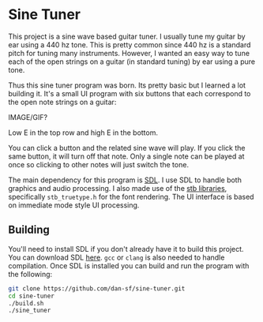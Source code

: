 Sine Tuner
==========

This project is a sine wave based guitar tuner. I usually tune my guitar by ear
using a 440 hz tone. This is pretty common since 440 hz is a standard pitch for
tuning many instruments. However, I wanted an easy way to tune each of the open
strings on a guitar (in standard tuning) by ear using a pure tone.

Thus this sine tuner program was born. Its pretty basic but I learned a lot
building it. It's a small UI program with six buttons that each correspond to
the open note strings on a guitar:

IMAGE/GIF?

Low E in the top row and high E in the bottom.

You can click a button and the related sine wave will play. If you click the
same button, it will turn off that note. Only a single note can be played at
once so clicking to other notes will just switch the tone.

The main dependency for this program is [SDL](https://www.libsdl.org/). I use
SDL to handle both graphics and audio processing. I also made use of the [stb
libraries](https://github.com/nothings/stb), specifically `stb_truetype.h` for
the font rendering. The UI interface is based on immediate mode style UI
processing.

Building
--------

You'll need to install SDL if you don't already have it to build this project.
You can download SDL [here](https://www.libsdl.org/download-2.0.php). `gcc` or
`clang` is also needed to handle compilation. Once SDL is installed you can
build and run the program with the following:

```bash
git clone https://github.com/dan-sf/sine-tuner.git
cd sine-tuner
./build.sh
./sine_tuner
```

